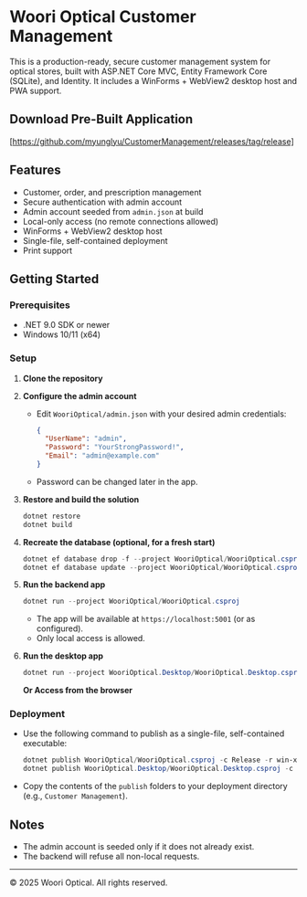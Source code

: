 # Woori Optical Customer Management

This is a production-ready, secure customer management system for optical stores, built with ASP.NET Core MVC, Entity Framework Core (SQLite), and Identity. It includes a WinForms + WebView2 desktop host and PWA support.

## Download Pre-Built Application
[https://github.com/myunglyu/CustomerManagement/releases/tag/release]

## Features
- Customer, order, and prescription management
- Secure authentication with admin account
- Admin account seeded from `admin.json` at build
- Local-only access (no remote connections allowed)
- WinForms + WebView2 desktop host
- Single-file, self-contained deployment
- Print support


## Getting Started

### Prerequisites
- .NET 9.0 SDK or newer
- Windows 10/11 (x64)

### Setup
1. **Clone the repository**
2. **Configure the admin account**
   - Edit `WooriOptical/admin.json` with your desired admin credentials:
     ```json
     {
       "UserName": "admin",
       "Password": "YourStrongPassword!",
       "Email": "admin@example.com"
     }
     ```
   - Password can be changed later in the app.
3. **Restore and build the solution**
   ```powershell
   dotnet restore
   dotnet build
   ```
4. **Recreate the database (optional, for a fresh start)**
   ```powershell
   dotnet ef database drop -f --project WooriOptical/WooriOptical.csproj
   dotnet ef database update --project WooriOptical/WooriOptical.csproj
   ```
5. **Run the backend app**
   ```powershell
   dotnet run --project WooriOptical/WooriOptical.csproj
   ```
   - The app will be available at `https://localhost:5001` (or as configured).
   - Only local access is allowed.

6. **Run the desktop app**
   ```powershell
   dotnet run --project WooriOptical.Desktop/WooriOptical.Desktop.csproj
   ```
   **Or Access from the browser**
   

### Deployment
- Use the following command to publish as a single-file, self-contained executable:
  ```powershell
  dotnet publish WooriOptical/WooriOptical.csproj -c Release -r win-x64 --self-contained true /p:PublishSingleFile=true
  dotnet publish WooriOptical.Desktop/WooriOptical.Desktop.csproj -c Release -r win-x64 --self-contained true /p:PublishSingleFile=true
  ```
- Copy the contents of the `publish` folders to your deployment directory (e.g., `Customer Management`).

## Notes
- The admin account is seeded only if it does not already exist.
- The backend will refuse all non-local requests.

---

© 2025 Woori Optical. All rights reserved.
